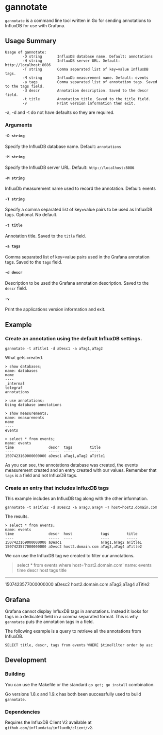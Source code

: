 # gannotate

`gannotate` is a command line tool written in Go for sending annotations
to InfluxDB for use with Grafana.

## Usage Summary

```
Usage of gannotate:
        -D string       InfluxDB database name. Default: annotations
        -H string       InfluxDB server URL. Default: http://localhost:8086
        -T string       Comma separated list of key=value InfluxDB tags.
        -M string       InfluxDb measurement name. Default: events
        -a tags         Comma separated list of annotation tags. Saved to the tags field.
        -d descr        Annotation description. Saved to the descr field.
        -t title        Annotation title. Saved to the title field.
        -v              Print version information then exit.
```

-a, -d and -t do not have defaults so they are required.

### Arguments

#### `-D string`
Specify the InfluxDB database name.
Default: `annotations`

#### `-H string`
Specify the InfluxDB server URL.
Default: `http://localhost:8086`

#### `-M string`
InfluxDb measurement name used to record the annotation.
Default: events

#### `-T string`
Specify a comma separated list of key=value pairs to be used as InfluxDB tags.
Optional. No default.

#### `-t title`
Annotation title. Saved to the `title` field.

#### `-a tags`
Comma separated list of key=value pairs used in the Grafana annotation tags.
Saved to the `tags` field.

#### `-d descr`
Description to be used the Grafana annotation description.
Saved to the `descr` field.

#### `-v`
Print the applications version information and exit.


## Example

### Create an annotation using the default InfluxDB settings.
```
gannotate -t aTitle1 -d aDesc1 -a aTag1,aTag2
```

What gets created.
```
> show databases;
name: databases
name
----
_internal
telegraf
annotations

> use annotations;
Using database annotations

> show measurements;
name: measurements
name
----
events

> select * from events;
name: events
time                descr  tags        title
----                -----  ----        -----
1507423169000000000 aDesc1 aTag1,aTag2 aTitle1

```

As you can see, the annotations database was created, the events measurement
created and an entry created with our values.  Remember that `tags` is a field
and not InfluxDB tags.


### Create an entry that includes InfluxDB tags

This example includes an InfluxDB tag along with the other information.

```
gannotate -t aTitle2 -d aDesc2 -a aTag3,aTag4 -T host=host2.domain.com
```

The results.
```
> select * from events;
name: events
time                descr  host             tags        title
----                -----  ----             ----        -----
1507423169000000000 aDesc1                  aTag1,aTag2 aTitle1
1507423577000000000 aDesc2 host2.domain.com aTag3,aTag4 aTitle2
```

We can use the InfluxDB tag we created to filter our annotations.

> select * from events where host='host2.domain.com'
name: events
time                descr  host             tags        title
----                -----  ----             ----        -----
1507423577000000000 aDesc2 host2.domain.com aTag3,aTag4 aTitle2


## Grafana

Grafana cannot display InfluxDB tags in annotations.  Instead it looks for
tags in a dedicated field in a comma separated format.  This is why
`gannotate` puts the annotation tags in a field.

The following example is a query to retrieve all the annotations from InfluxDB.

```
SELECT title, descr, tags from events WHERE $timeFilter order by asc
```


## Development

### Building

You can use the Makefile or the standard `go get; go install` combination.

Go versions 1.8.x and 1.9.x has both been successfully used to build `gannotate`.

### Dependencies

Requires the InfluxDB Client V2 available at `github.com/influxdata/influxdb/client/v2`.

